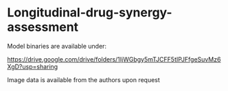 # Longitudinal-drug-synergy-assessment

Model binaries are available under:

https://drive.google.com/drive/folders/1IjWGbgy5mTJCFF5tIPJFfgeSuvMz6XgD?usp=sharing

Image data is available from the authors upon request
